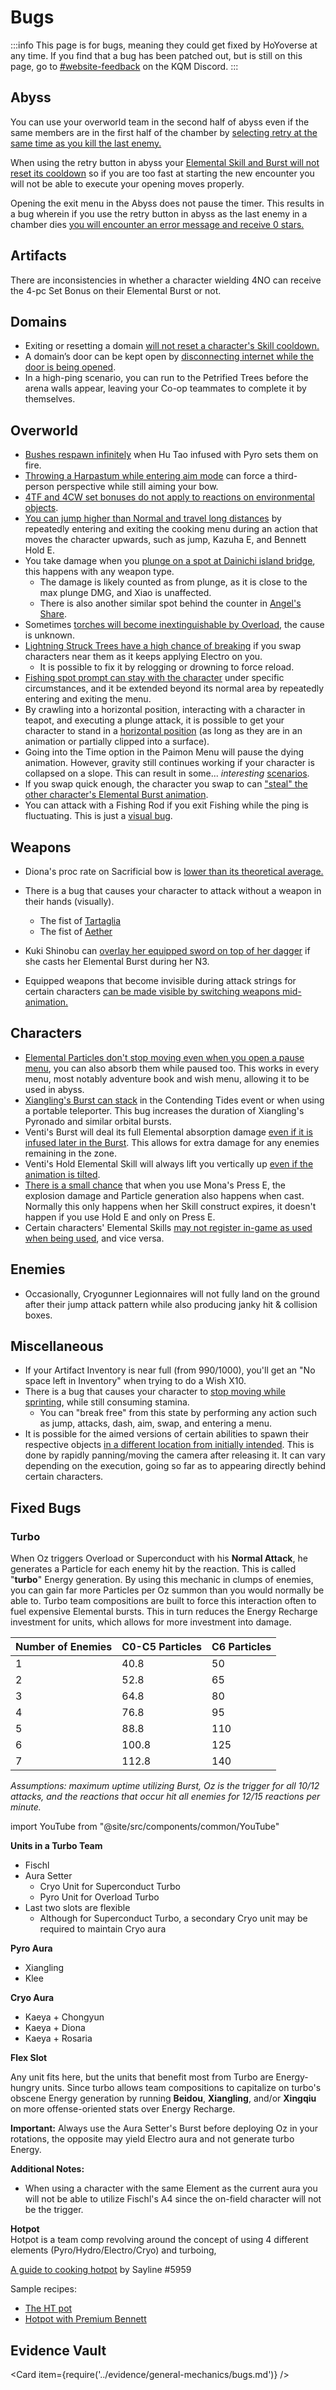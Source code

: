 # Bugs

:::info
This page is for bugs, meaning they could get fixed by HoYoverse at any time. If you find that a bug has been patched out, but is still on this page, go to [\#website-feedback](https://discord.gg/keqing) on the KQM Discord.
:::

## Abyss

You can use your overworld team in the second half of abyss even if the same members are in the first half of the chamber by [selecting retry at the same time as you kill the last enemy.](../evidence/general-mechanics/bugs.md#using-the-same-team-for-both-abyss-halves)

When using the retry button in abyss your [Elemental Skill and Burst will not reset its cooldown](../evidence/general-mechanics/bugs.md#elemental-skills-and-bursts-dont-reset-when-using-retry-in-abyss) so if you are too fast at starting the new encounter you will not be able to execute your opening moves properly.

Opening the exit menu in the Abyss does not pause the timer. This results in a bug wherein if you use the retry button in abyss as the last enemy in a chamber dies [you will encounter an error message and receive 0 stars.](../evidence/general-mechanics/bugs.md#retry-and-exit-menu-issues)

## Artifacts

There are inconsistencies in whether a character wielding 4NO can receive the 4-pc Set Bonus on their Elemental Burst or not.

## Domains

* Exiting or resetting a domain [will not reset a character's Skill cooldown.](../evidence/general-mechanics/bugs.md#resetting-or-exiting-a-domain-does-not-reset-elemental-skill-cooldowns)
* A domain’s door can be kept open by [disconnecting internet while the door is being opened](../evidence/general-mechanics/bugs.md#keeping-domain-doors-open).
* In a high-ping scenario, you can run to the Petrified Trees before the arena walls appear, leaving your Co-op teammates to complete it by themselves.

## Overworld

* [Bushes respawn infinitely](../evidence/general-mechanics/bugs.md#infinite-bushes) when Hu Tao infused with Pyro sets them on fire.
* [Throwing a Harpastum while entering aim mode](../evidence/general-mechanics/bugs.md#aiming-harpastum) can force a third-person perspective while still aiming your bow.
* [4TF and 4CW set bonuses do not apply to reactions on environmental objects](../evidence/general-mechanics/overworld.md#4-Piece-set-bonuses-on-environment-reactions).
* [You can jump higher than Normal and travel long distances](../evidence/general-mechanics/bugs.md#cooking-pot-super-jump) by repeatedly entering and exiting the cooking menu during an action that moves the character upwards, such as jump, Kazuha E, and Bennett Hold E.
* You take damage when you [plunge on a spot at Dainichi island bridge](../evidence/general-mechanics/bugs.md#leg-break-bridge), this happens with any weapon type.
  * The damage is likely counted as from plunge, as it is close to the max plunge DMG, and Xiao is unaffected.
  * There is also another similar spot behind the counter in [Angel's Share](../evidence/general-mechanics/bugs.md#leg-break-bridge-2).
* Sometimes [torches will become inextinguishable by Overload](../evidence/general-mechanics/bugs.md#infinite-torch), the cause is unknown.
* [Lightning Struck Trees have a high chance of breaking](../evidence/general-mechanics/bugs.md#lightning-struck-tree-breaks-when-swapping-characters) if you swap characters near them as it keeps applying Electro on you.
  * It is possible to fix it by relogging or drowning to force reload.
* [Fishing spot prompt can stay with the character](../evidence/general-mechanics/bugs.md#fishing-spot-prompt-bug) under specific circumstances, and it be extended beyond its normal area by repeatedly entering and exiting the menu.
* By crawling into a horizontal position, interacting with a character in teapot, and executing a plunge attack, it is possible to get your character to stand in a [horizontal position](../evidence/general-mechanics/bugs.md#horizon-tech-sequel) (as long as they are in an animation or partially clipped into a surface).
* Going into the Time option in the Paimon Menu will pause the dying animation. However, gravity still continues working if your character is collapsed on a slope. This can result in some... _interesting_ [scenarios](../evidence/general-mechanics/bugs.md#dying-animation-pause).
* If you swap quick enough, the character you swap to can ["steal" the other character's Elemental Burst animation](../evidence/general-mechanics/bugs.md#characters-steal-burst-from-each-others).
* You can attack with a Fishing Rod if you exit Fishing while the ping is fluctuating. This is just a [visual bug](../evidence/general-mechanics/bugs.md#fishing-is-kinda-boring).

## Weapons

* Diona's proc rate on Sacrificial bow is [lower than its theoretical average.](../evidence/characters/cryo/diona.md#diona-sacrificial-proc-inconsistency)

* There is a bug that causes your character to attack without a weapon in their hands (visually).
  * The fist of [Tartaglia](../evidence/general-mechanics/bugs.md#childe-fist)
  * The fist of [Aether](../evidence/general-mechanics/bugs.md#aether-fist)

* Kuki Shinobu can [overlay her equipped sword on top of her dagger](../evidence/general-mechanics/bugs.md#kuki-planting-things) if she casts her Elemental Burst during her N3.
* Equipped weapons that become invisible during attack strings for certain characters [can be made visible by switching weapons mid-animation.](../evidence/general-mechanics/bugs.md#phantom-weapons)

## Characters

* [Elemental Particles don't stop moving even when you open a pause menu](../evidence/general-mechanics/bugs.md#particles-move-while-game-is-paused), you can also absorb them while paused too. This works in every menu, most notably adventure book and wish menu, allowing it to be used in abyss.
* [Xiangling's Burst can stack](../evidence/general-mechanics/bugs.md#xianglings-burst-can-stack-in-contending-tides-event) in the Contending Tides event or when using a portable teleporter. This bug increases the duration of Xiangling's Pyronado and similar orbital bursts.
* Venti's Burst will deal its full Elemental absorption damage [even if it is infused later in the Burst](../evidence/general-mechanics/bugs.md#venti-q-late-absorption-bug). This allows for extra damage for any enemies remaining in the zone.
* Venti's Hold Elemental Skill will always lift you vertically up [even if the animation is tilted](../evidence/general-mechanics/bugs.md#venti-e-hold-visual-error).
* [There is a small chance](../evidence/general-mechanics/bugs.md#mona-elemental-skill-bug) that when you use Mona's Press E, the explosion damage and Particle generation also happens when cast. Normally this only happens when her Skill construct expires, it doesn't happen if you use Hold E and only on Press E. 
* Certain characters' Elemental Skills [may not register in-game as used when being used](../evidence/general-mechanics/bugs.md#phantom-skill-procs), and vice versa. 

## Enemies

* Occasionally, Cryogunner Legionnaires will not fully land on the ground after their jump attack pattern while also producing janky hit & collision boxes.

## Miscellaneous

* If your Artifact Inventory is near full (from 990/1000), you'll get an "No space left in Inventory" when trying to do a Wish X10.
* There is a bug that causes your character to [stop moving while sprinting](../evidence/general-mechanics/bugs.md#sprinting-bug), while still consuming stamina.
  * You can "break free" from this state by performing any action such as jump, attacks, dash, aim, swap, and entering a menu.
* It is possible for the aimed versions of certain abilities to spawn their respective objects [in a different location from initially intended](../evidence/general-mechanics/bugs.md#aimed-abilities-not-going-where-aimed). This is done by rapidly panning/moving the camera after releasing it. It can vary depending on the execution, going so far as to appearing directly behind certain characters.

## Fixed Bugs

### Turbo

When Oz triggers Overload or Superconduct with his **Normal Attack**, he generates a Particle for each enemy hit by the reaction. This is called "**turbo**" Energy generation. By using this mechanic in clumps of enemies, you can gain far more Particles per Oz summon than you would normally be able to. Turbo team compositions are built to force this interaction often to fuel expensive Elemental bursts. This in turn reduces the Energy Recharge investment for units, which allows for more investment into damage.

| Number of Enemies | C0-C5 Particles | C6 Particles |
| :---------------- | :-------------- | :----------- |
| 1                 | 40.8            | 50           |
| 2                 | 52.8            | 65           |
| 3                 | 64.8            | 80           |
| 4                 | 76.8            | 95           |
| 5                 | 88.8            | 110          |
| 6                 | 100.8           | 125          |
| 7                 | 112.8           | 140          |

_Assumptions: maximum uptime utilizing Burst, Oz is the trigger for all 10/12 attacks, and the reactions that occur hit all enemies for 12/15 reactions per minute._

import YouTube from "@site/src/components/common/YouTube"

<YouTube id="9I_NCFg-Cdw" title="Kleeful's Turbo Tutorial" />

<YouTube id="vbz0Q7lRvYA" title="TenTen's Turbo Overview" />

**Units in a Turbo Team**

* Fischl
* Aura Setter
  * Cryo Unit for Superconduct Turbo
  * Pyro Unit for Overload Turbo
* Last two slots are flexible
  * Although for Superconduct Turbo, a secondary Cryo unit may be required to maintain Cryo aura

**Pyro Aura**

* Xiangling
* Klee

**Cryo Aura**

* Kaeya + Chongyun
* Kaeya + Diona
* Kaeya + Rosaria

**Flex Slot**

Any unit fits here, but the units that benefit most from Turbo are Energy-hungry units. Since turbo allows team compositions to capitalize on turbo's obscene Energy generation by running **Beidou**, **Xiangling**, and/or **Xingqiu** on more offense-oriented stats over Energy Recharge.

**Important:** Always use the Aura Setter's Burst before deploying Oz in your rotations, the opposite may yield Electro aura and not generate turbo Energy.

**Additional Notes:**

* When using a character with the same Element as the current aura you will not be able to utilize Fischl's A4 since the on-field character will not be the trigger.

**Hotpot**  
Hotpot is a team comp revolving around the concept of using 4 different elements \(Pyro/Hydro/Electro/Cryo\) and turboing,

[A guide to cooking hotpot](https://docs.google.com/document/d/e/2PACX-1vSFPlp9i6rz4t5SyMrq2vBOOf1cGlWvFzcPZvdXS0VKkAji8pb1YrpMYgJKWsyOWmuNLNvYk9qdiHtC/pub) by Sayline \#5959

Sample recipes:

* [The HT pot](https://youtu.be/xQtULxQm6tQ)
* [Hotpot with Premium Bennett](https://youtu.be/SATlLhgvgiA)

## Evidence Vault

<Card item={require('../evidence/general-mechanics/bugs.md')} />
